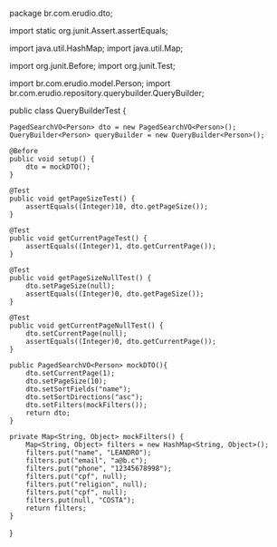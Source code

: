 package br.com.erudio.dto;

import static org.junit.Assert.assertEquals;

import java.util.HashMap;
import java.util.Map;

import org.junit.Before;
import org.junit.Test;

import br.com.erudio.model.Person;
import br.com.erudio.repository.querybuilder.QueryBuilder;

public class QueryBuilderTest {
    
    PagedSearchVO<Person> dto = new PagedSearchVO<Person>();
    QueryBuilder<Person> queryBuilder = new QueryBuilder<Person>();
    
    @Before
    public void setup() {
        dto = mockDTO();    
    }
    
    @Test
    public void getPageSizeTest() {
        assertEquals((Integer)10, dto.getPageSize());
    }
    
    @Test
    public void getCurrentPageTest() {
        assertEquals((Integer)1, dto.getCurrentPage());
    }
    
    @Test
    public void getPageSizeNullTest() {
        dto.setPageSize(null);
        assertEquals((Integer)0, dto.getPageSize());
    }
    
    @Test
    public void getCurrentPageNullTest() {
        dto.setCurrentPage(null);
        assertEquals((Integer)0, dto.getCurrentPage());
    }
    
    public PagedSearchVO<Person> mockDTO(){
        dto.setCurrentPage(1);
        dto.setPageSize(10);
        dto.setSortFields("name");
        dto.setSortDirections("asc");
        dto.setFilters(mockFilters());
        return dto;
    }

    private Map<String, Object> mockFilters() {
        Map<String, Object> filters = new HashMap<String, Object>();
        filters.put("name", "LEANDRO");
        filters.put("email", "a@b.c");
        filters.put("phone", "12345678998");
        filters.put("cpf", null);
        filters.put("religion", null);
        filters.put("cpf", null);
        filters.put(null, "COSTA");
        return filters;
    }
}
